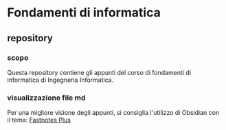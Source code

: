 # Fondamenti di informatica
## repository
### scopo
Questa repository contiene gli appunti del corso di fondamenti di informatica di Ingegneria Informatica.
### visualizzazione file md
Per una migliore visione degli appunti, si consiglia l'utilizzo di Obsidian con il tema: [Fastnotes Plus](https://github.com/halbtale/Fastnotes-)
